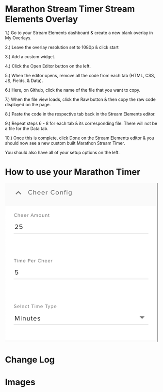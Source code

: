 # Marathon Stream Timer Stream Elements Overlay

1.) Go to your Stream Elements dashboard & create a new blank overlay in My Overlays.

2.) Leave the overlay resolution set to 1080p & click start

3.) Add a custom widget.

4.) Click the Open Editor button on the left.

5.) When the editor opens, remove all the code from each tab (HTML, CSS, JS, Fields, & Data).

6.) Here, on Github, click the name of the file that you want to copy.

7.) When the file view loads, click the Raw button & then copy the raw code displayed on the page.

8.) Paste the code in the respective tab back in the Stream Elements editor.

9.) Repeat steps 6 - 8 for each tab & its corresponding file. There will not be a file for the Data tab.

10.) Once this is complete, click Done on the Stream Elements editor & you should now see a new custom built Marathon Stream Timer. 

You should also have all of your setup options on the left.


# How to use your Marathon Timer

![Sub Goal](img/CheerConfig.png)

# Change Log

# Images

